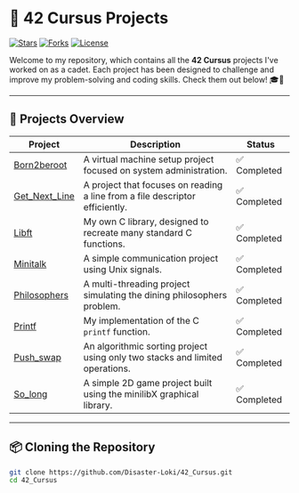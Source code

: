 # 🌟 42 Cursus Projects

[![Stars](https://img.shields.io/github/stars/Disaster-Loki/42_Cursus?color=yellow)](https://github.com/Disaster-Loki/42_Cursus/stargazers)
[![Forks](https://img.shields.io/github/forks/Disaster-Loki/42_Cursus?color=blue)](https://github.com/Disaster-Loki/42_Cursus/network/members)
[![License](https://img.shields.io/github/license/Disaster-Loki/42_Cursus)](https://github.com/Disaster-Loki/42_Cursus/blob/main/LICENSE)

Welcome to my repository, which contains all the **42 Cursus** projects I've worked on as a cadet. Each project has been designed to challenge and improve my problem-solving and coding skills. Check them out below! 🎓🚀

---

## 🚀 Projects Overview

| Project        | Description                                                                 | Status       | 
|----------------|-----------------------------------------------------------------------------|--------------|
| [Born2beroot](https://github.com/Disaster-Loki/42_Cursus/tree/main/Born2beroot) | A virtual machine setup project focused on system administration.            | ✅ Completed |
| [Get_Next_Line](https://github.com/Disaster-Loki/42_Cursus/tree/main/Get_Next_Line) | A project that focuses on reading a line from a file descriptor efficiently. | ✅ Completed |
| [Libft](https://github.com/Disaster-Loki/42_Cursus/tree/main/Libft) | My own C library, designed to recreate many standard C functions.           | ✅ Completed |
| [Minitalk](https://github.com/Disaster-Loki/42_Cursus/tree/main/Minitalk) | A simple communication project using Unix signals.                     | ✅ Completed |
| [Philosophers](https://github.com/Disaster-Loki/42_Cursus/tree/main/Philosophers) | A multi-threading project simulating the dining philosophers problem.        | ✅ Completed |
| [Printf](https://github.com/Disaster-Loki/42_Cursus/tree/main/Printf) | My implementation of the C `printf` function.                           | ✅ Completed |
| [Push_swap](https://github.com/Disaster-Loki/42_Cursus/tree/main/Push_swap) | An algorithmic sorting project using only two stacks and limited operations.     | ✅ Completed |
| [So_long](https://github.com/Disaster-Loki/42_Cursus/tree/main/So_long) | A simple 2D game project built using the minilibX graphical library.         | ✅ Completed |

---

## 📦 Cloning the Repository

```bash
git clone https://github.com/Disaster-Loki/42_Cursus.git
cd 42_Cursus
